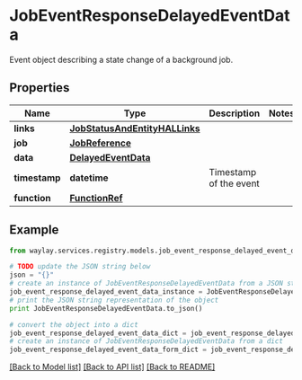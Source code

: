# JobEventResponseDelayedEventData

Event object describing a state change of a background job.

## Properties

Name | Type | Description | Notes
------------ | ------------- | ------------- | -------------
**links** | [**JobStatusAndEntityHALLinks**](JobStatusAndEntityHALLinks.md) |  | 
**job** | [**JobReference**](JobReference.md) |  | 
**data** | [**DelayedEventData**](DelayedEventData.md) |  | 
**timestamp** | **datetime** | Timestamp of the event | 
**function** | [**FunctionRef**](FunctionRef.md) |  | 

## Example

```python
from waylay.services.registry.models.job_event_response_delayed_event_data import JobEventResponseDelayedEventData

# TODO update the JSON string below
json = "{}"
# create an instance of JobEventResponseDelayedEventData from a JSON string
job_event_response_delayed_event_data_instance = JobEventResponseDelayedEventData.from_json(json)
# print the JSON string representation of the object
print JobEventResponseDelayedEventData.to_json()

# convert the object into a dict
job_event_response_delayed_event_data_dict = job_event_response_delayed_event_data_instance.to_dict()
# create an instance of JobEventResponseDelayedEventData from a dict
job_event_response_delayed_event_data_form_dict = job_event_response_delayed_event_data.from_dict(job_event_response_delayed_event_data_dict)
```
[[Back to Model list]](../README.md#documentation-for-models) [[Back to API list]](../README.md#documentation-for-api-endpoints) [[Back to README]](../README.md)


